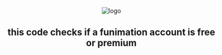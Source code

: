 <head>
<link rel="stylesheet" href="https://heroin.gg/css/colors.css">
</head>
<div align="center">
        <img alt="logo" src="https://0ho.la/8z9uQuviJMIU.png">
</div>
<h2 align="center" class="text" tabindex="-1" dir="auto">this code checks if a funimation account is free or premium</h2>
